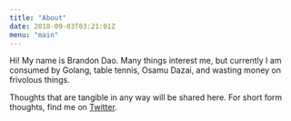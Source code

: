 ```yaml
---
title: "About"
date: 2018-09-03T03:21:01Z
menu: "main"
---
```


Hi! My name is Brandon Dao. Many things interest me, but currently I am consumed by Golang, table tennis, Osamu Dazai, and wasting money on frivolous things.

Thoughts that are tangible in any way will be shared here. For short form thoughts, find me on [Twitter](https://twitter.com/daosyn).

